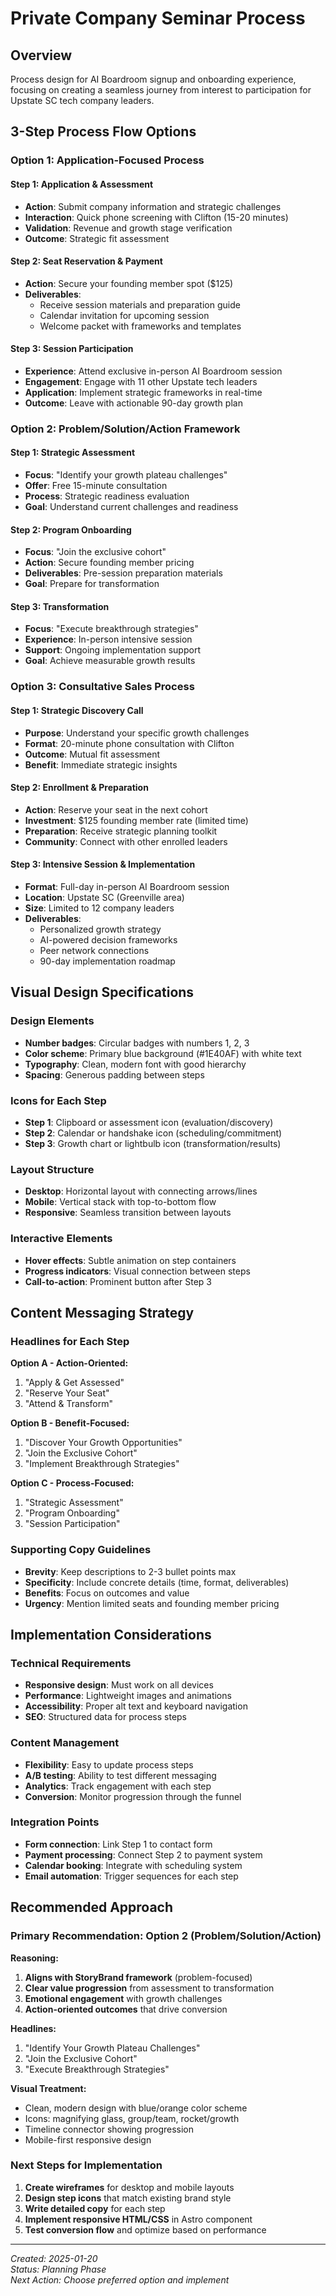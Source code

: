# Private Company Seminar Process

## Overview
Process design for AI Boardroom signup and onboarding experience, focusing on creating a seamless journey from interest to participation for Upstate SC tech company leaders.

## 3-Step Process Flow Options

### Option 1: Application-Focused Process

#### **Step 1: Application & Assessment**
- **Action**: Submit company information and strategic challenges
- **Interaction**: Quick phone screening with Clifton (15-20 minutes)
- **Validation**: Revenue and growth stage verification
- **Outcome**: Strategic fit assessment

#### **Step 2: Seat Reservation & Payment**
- **Action**: Secure your founding member spot ($125)
- **Deliverables**: 
  - Receive session materials and preparation guide
  - Calendar invitation for upcoming session
  - Welcome packet with frameworks and templates

#### **Step 3: Session Participation**
- **Experience**: Attend exclusive in-person AI Boardroom session
- **Engagement**: Engage with 11 other Upstate tech leaders
- **Application**: Implement strategic frameworks in real-time
- **Outcome**: Leave with actionable 90-day growth plan

### Option 2: Problem/Solution/Action Framework

#### **Step 1: Strategic Assessment**
- **Focus**: "Identify your growth plateau challenges"
- **Offer**: Free 15-minute consultation
- **Process**: Strategic readiness evaluation
- **Goal**: Understand current challenges and readiness

#### **Step 2: Program Onboarding**
- **Focus**: "Join the exclusive cohort"
- **Action**: Secure founding member pricing
- **Deliverables**: Pre-session preparation materials
- **Goal**: Prepare for transformation

#### **Step 3: Transformation**
- **Focus**: "Execute breakthrough strategies"
- **Experience**: In-person intensive session
- **Support**: Ongoing implementation support
- **Goal**: Achieve measurable growth results

### Option 3: Consultative Sales Process

#### **Step 1: Strategic Discovery Call**
- **Purpose**: Understand your specific growth challenges
- **Format**: 20-minute phone consultation with Clifton
- **Outcome**: Mutual fit assessment
- **Benefit**: Immediate strategic insights

#### **Step 2: Enrollment & Preparation**
- **Action**: Reserve your seat in the next cohort
- **Investment**: $125 founding member rate (limited time)
- **Preparation**: Receive strategic planning toolkit
- **Community**: Connect with other enrolled leaders

#### **Step 3: Intensive Session & Implementation**
- **Format**: Full-day in-person AI Boardroom session
- **Location**: Upstate SC (Greenville area)
- **Size**: Limited to 12 company leaders
- **Deliverables**: 
  - Personalized growth strategy
  - AI-powered decision frameworks
  - Peer network connections
  - 90-day implementation roadmap

## Visual Design Specifications

### **Design Elements**
- **Number badges**: Circular badges with numbers 1, 2, 3
- **Color scheme**: Primary blue background (#1E40AF) with white text
- **Typography**: Clean, modern font with good hierarchy
- **Spacing**: Generous padding between steps

### **Icons for Each Step**
- **Step 1**: Clipboard or assessment icon (evaluation/discovery)
- **Step 2**: Calendar or handshake icon (scheduling/commitment)
- **Step 3**: Growth chart or lightbulb icon (transformation/results)

### **Layout Structure**
- **Desktop**: Horizontal layout with connecting arrows/lines
- **Mobile**: Vertical stack with top-to-bottom flow
- **Responsive**: Seamless transition between layouts

### **Interactive Elements**
- **Hover effects**: Subtle animation on step containers
- **Progress indicators**: Visual connection between steps
- **Call-to-action**: Prominent button after Step 3

## Content Messaging Strategy

### **Headlines for Each Step**
**Option A - Action-Oriented:**
1. "Apply & Get Assessed"
2. "Reserve Your Seat"
3. "Attend & Transform"

**Option B - Benefit-Focused:**
1. "Discover Your Growth Opportunities"
2. "Join the Exclusive Cohort"
3. "Implement Breakthrough Strategies"

**Option C - Process-Focused:**
1. "Strategic Assessment"
2. "Program Onboarding"
3. "Session Participation"

### **Supporting Copy Guidelines**
- **Brevity**: Keep descriptions to 2-3 bullet points max
- **Specificity**: Include concrete details (time, format, deliverables)
- **Benefits**: Focus on outcomes and value
- **Urgency**: Mention limited seats and founding member pricing

## Implementation Considerations

### **Technical Requirements**
- **Responsive design**: Must work on all devices
- **Performance**: Lightweight images and animations
- **Accessibility**: Proper alt text and keyboard navigation
- **SEO**: Structured data for process steps

### **Content Management**
- **Flexibility**: Easy to update process steps
- **A/B testing**: Ability to test different messaging
- **Analytics**: Track engagement with each step
- **Conversion**: Monitor progression through the funnel

### **Integration Points**
- **Form connection**: Link Step 1 to contact form
- **Payment processing**: Connect Step 2 to payment system
- **Calendar booking**: Integrate with scheduling system
- **Email automation**: Trigger sequences for each step

## Recommended Approach

### **Primary Recommendation: Option 2 (Problem/Solution/Action)**

**Reasoning:**
1. **Aligns with StoryBrand framework** (problem-focused)
2. **Clear value progression** from assessment to transformation
3. **Emotional engagement** with growth challenges
4. **Action-oriented outcomes** that drive conversion

**Headlines:**
1. "Identify Your Growth Plateau Challenges"
2. "Join the Exclusive Cohort"
3. "Execute Breakthrough Strategies"

**Visual Treatment:**
- Clean, modern design with blue/orange color scheme
- Icons: magnifying glass, group/team, rocket/growth
- Timeline connector showing progression
- Mobile-first responsive design

### **Next Steps for Implementation**
1. **Create wireframes** for desktop and mobile layouts
2. **Design step icons** that match existing brand style
3. **Write detailed copy** for each step
4. **Implement responsive HTML/CSS** in Astro component
5. **Test conversion flow** and optimize based on performance

---

*Created: 2025-01-20*  
*Status: Planning Phase*  
*Next Action: Choose preferred option and implement*